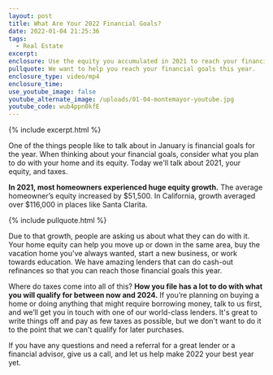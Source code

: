 ```yaml
---
layout: post
title: What Are Your 2022 Financial Goals?
date: 2022-01-04 21:25:36
tags:
  - Real Estate
excerpt:
enclosure: Use the equity you accumulated in 2021 to reach your financial goals.
pullquote: We want to help you reach your financial goals this year.
enclosure_type: video/mp4
enclosure_time:
use_youtube_image: false
youtube_alternate_image: /uploads/01-04-montemayor-youtube.jpg
youtube_code: wub4ppn0kfE
---
```

{% include excerpt.html %}

One of the things people like to talk about in January is financial goals for the year. When thinking about your financial goals, consider what you plan to do with your home and its equity. Today we'll talk about 2021, your equity, and taxes.

**In 2021, most homeowners experienced huge equity growth.** The average homeowner’s equity increased by $51,500. In California, growth averaged over $116,000 in places like Santa Clarita.

{% include pullquote.html %}

Due to that growth, people are asking us about what they can do with it. Your home equity can help you move up or down in the same area, buy the vacation home you've always wanted, start a new business, or work towards education. We have amazing lenders that can do cash-out refinances so that you can reach those financial goals this year.

Where do taxes come into all of this? **How you file has a lot to do with what you will qualify for between now and 2024.** If you’re planning on buying a home or doing anything that might require borrowing money, talk to us first, and we’ll get you in touch with one of our world-class lenders. It's great to write things off and pay as few taxes as possible, but we don't want to do it to the point that we can't qualify for later purchases.&nbsp;

If you have any questions and need a referral for a great lender or a financial advisor, give us a call, and let us help make 2022 your best year yet.
